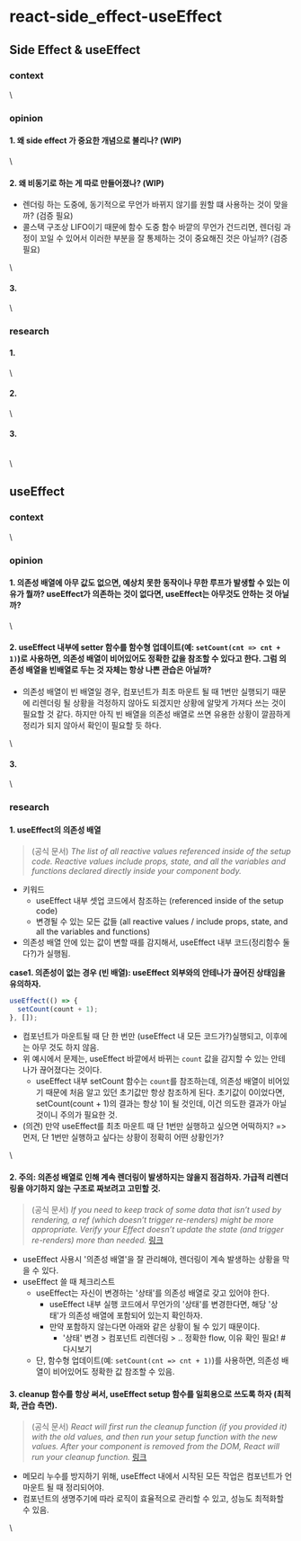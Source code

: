 # react-side\_effect-useEffect

## Side Effect & useEffect

### context

\


### opinion

#### 1. 왜 side effect 가 중요한 개념으로 불리나? (WIP)

\


#### 2. 왜 비동기로 하는 게 따로 만들어졌나? (WIP)

* 렌더링 하는 도중에, 동기적으로 무언가 바뀌지 않기를 원할 떄 사용하는 것이 맞을까? (검증 필요)
* 콜스택 구조상 LIFO이기 때문에 함수 도중 함수 바깥의 무언가 건드리면, 렌더링 과정이 꼬일 수 있어서 이러한 부분을 잘 통제하는 것이 중요해진 것은 아닐까? (검증 필요)

\


#### 3.

\


### research

#### 1.

\


#### 2.

\


#### 3.

\
\


## useEffect

### context

\


### opinion

#### 1. 의존성 배열에 아무 값도 없으면, 예상치 못한 동작이나 무한 루프가 발생할 수 있는 이유가 뭘까? useEffect가 의존하는 것이 없다면, useEffect는 아무것도 안하는 것 아닐까?

\


#### 2. useEffect 내부에 setter 함수를 함수형 업데이트(예: `setCount(cnt => cnt + 1)`)로 사용하면, 의존성 배열이 비어있어도 정확한 값을 참조할 수 있다고 한다. 그럼 의존성 배열을 빈배열로 두는 것 자체는 항상 나쁜 관습은 아닐까?

* 의존성 배열이 빈 배열일 경우, 컴포넌트가 최초 마운트 될 때 1번만 실행되기 때문에 리렌더링 될 상황을 걱정하지 않아도 되겠지만 상황에 알맞게 가져다 쓰는 것이 필요할 것 같다. 하지만 아직 빈 배열을 의존성 배열로 쓰면 유용한 상황이 깔끔하게 정리가 되지 않아서 확인이 필요할 듯 하다.

\


#### 3.

\


### research

#### 1. useEffect의 의존성 배열

> (공식 문서) _The list of all reactive values referenced inside of the setup code. Reactive values include props, state, and all the variables and functions declared directly inside your component body._

* 키워드
  * useEffect 내부 셋업 코드에서 참조하는 (referenced inside of the setup code)
  * 변경될 수 있는 모든 값들 (all reactive values / include props, state, and all the variables and functions)
* 의존성 배열 안에 있는 값이 변할 때를 감지해서, useEffect 내부 코드(정리함수 둘다?)가 실행됨.

**case1. 의존성이 없는 경우 (빈 배열): useEffect 외부와의 안테나가 끊어진 상태임을 유의하자.**

```js
useEffect(() => {
  setCount(count + 1);
}, []);
```

* 컴포넌트가 마운트될 때 단 한 번만 (useEffect 내 모든 코드가?)실행되고, 이후에는 아무 것도 하지 않음.
* 위 예시에서 문제는, useEffect 바깥에서 바뀌는 `count` 값을 감지할 수 있는 안테나가 끊어졌다는 것이다.
  * useEffect 내부 setCount 함수는 `count`를 참조하는데, 의존성 배열이 비어있기 때문에 처음 알고 있던 초기값만 항상 참조하게 된다. 초기값이 0이었다면, setCount(count + 1)의 결과는 항상 1이 될 것인데, 이건 의도한 결과가 아닐 것이니 주의가 필요한 것.
* (의견) 만약 useEffect를 최초 마운트 때 단 1번만 실행하고 싶으면 어떡하지? => 먼저, 단 1번만 실행하고 싶다는 상황이 정확히 어떤 상황인가?

\


#### 2. 주의: 의존성 배열로 인해 계속 렌더링이 발생하지는 않을지 점검하자. 가급적 리렌더링을 야기하지 않는 구조로 짜보려고 고민할 것.

> (공식 문서) _If you need to keep track of some data that isn’t used by rendering, a ref (which doesn’t trigger re-renders) might be more appropriate. Verify your Effect doesn’t update the state (and trigger re-renders) more than needed._ [링크](https://react.dev/reference/react/useEffect#my-effect-keeps-re-running-in-an-infinite-cycle)

* useEffect 사용시 '의존성 배열'을 잘 관리해야, 렌더링이 계속 발생하는 상황을 막을 수 있다.
* useEffect 쓸 때 체크리스트
  * useEffect는 자신이 변경하는 '상태'를 의존성 배열로 갖고 있어야 한다.
    * useEffect 내부 실행 코드에서 무언가의 '상태'를 변경한다면, 해당 '상태'가 의존성 배열에 포함되어 있는지 확인하자.
    * 만약 포함하지 않는다면 아래와 같은 상황이 될 수 있기 때문이다.
      * '상태' 변경 > 컴포넌트 리렌더링 > .. 정확한 flow, 이유 확인 필요! #다시보기
  * 단, 함수형 업데이트(예: `setCount(cnt => cnt + 1)`)를 사용하면, 의존성 배열이 비어있어도 정확한 값 참조할 수 있음.

#### 3. cleanup 함수를 항상 써서, useEffect setup 함수를 일회용으로 쓰도록 하자 (최적화, 관습 측면).

> (공식 문서) _React will first run the cleanup function (if you provided it) with the old values, and then run your setup function with the new values. After your component is removed from the DOM, React will run your cleanup function._ [링크](https://react.dev/reference/react/useEffect#parameters)

* 메모리 누수를 방지하기 위해, useEffect 내에서 시작된 모든 작업은 컴포넌트가 언마운트 될 때 정리되어야.
* 컴포넌트의 생명주기에 따라 로직이 효율적으로 관리할 수 있고, 성능도 최적화할 수 있음.

\
